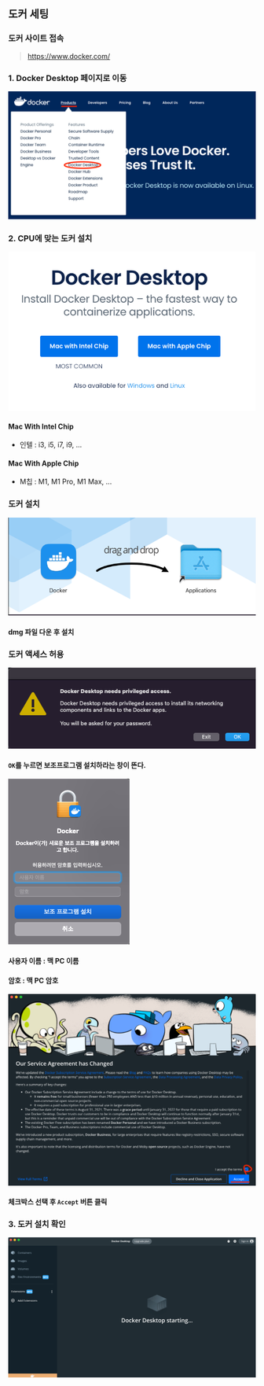 ## 도커 세팅

### 도커 사이트 접속
> https://www.docker.com/

### 1. Docker Desktop 페이지로 이동
![Docker-Setting-1](images/Docker-Setting-1.png)

### 2. CPU에 맞는 도커 설치
![Docker-Setting-2](images/Docker-Setting-2.png)
#### Mac With Intel Chip
- 인텔 : i3, i5, i7, i9, ...
#### Mac With Apple Chip
- M칩 : M1, M1 Pro, M1 Max, ...

### 도커 설치
![Docker-Setting-3](images/Docker-Setting-3.png)
#### dmg 파일 다운 후 설치

### 도커 액세스 허용
![Docker-Setting-4](images/Docker-Setting-4.png)
#### ```OK```를 누르면 보조프로그램 설치하라는 창이 뜬다.
![Docker-Setting-4-1](images/Docker-Setting-4-1.png)
#### 사용자 이름 : 맥 PC 이름
#### 암호 : 맥 PC 암호
![Docker-Setting-4-2](images/Docker-Setting-4-2.png)
#### 체크박스 선택 후 ```Accept``` 버튼 클릭

### 3. 도커 설치 확인
![Docker-Setting-5](images/Docker-Setting-5.png)
